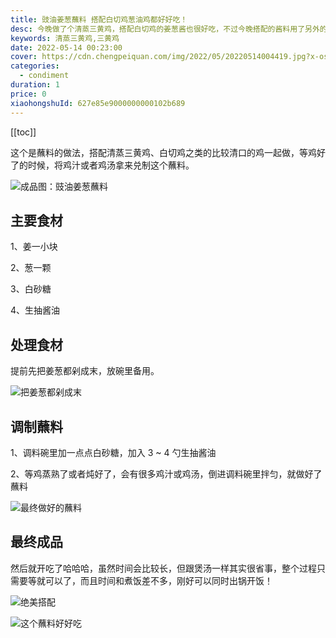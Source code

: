 ```yaml
---
title: 豉油姜葱蘸料 搭配白切鸡葱油鸡都好好吃！
desc: 今晚做了个清蒸三黄鸡，搭配白切鸡的姜葱酱也很好吃，不过今晚搭配的酱料用了另外的做法，平时可以交叉换口味试试！
keywords: 清蒸三黄鸡,三黄鸡
date: 2022-05-14 00:23:00
cover: https://cdn.chengpeiquan.com/img/2022/05/20220514004419.jpg?x-oss-process=image/interlace,1
categories:
  - condiment
duration: 1
price: 0
xiaohongshuId: 627e85e9000000000102b689
---
```


[[toc]]

这个是蘸料的做法，搭配清蒸三黄鸡、白切鸡之类的比较清口的鸡一起做，等鸡好了的时候，将鸡汁或者鸡汤拿来兑制这个蘸料。

![成品图：豉油姜葱蘸料](https://cdn.chengpeiquan.com/img/2022/05/20220514003259.jpg?x-oss-process=image/interlace,1)

## 主要食材

1、姜一小块

2、葱一颗

3、白砂糖

4、生抽酱油

## 处理食材

提前先把姜葱都剁成末，放碗里备用。

![把姜葱都剁成末](https://cdn.chengpeiquan.com/img/2022/05/20220514003252.jpg?x-oss-process=image/interlace,1)

## 调制蘸料

1、调料碗里加一点点白砂糖，加入 3 ~ 4 勺生抽酱油

2、等鸡蒸熟了或者炖好了，会有很多鸡汁或鸡汤，倒进调料碗里拌匀，就做好了蘸料

![最终做好的蘸料](https://cdn.chengpeiquan.com/img/2022/05/20220514003256.jpg?x-oss-process=image/interlace,1)

## 最终成品

然后就开吃了哈哈哈，虽然时间会比较长，但跟煲汤一样其实很省事，整个过程只需要等就可以了，而且时间和煮饭差不多，刚好可以同时出锅开饭！

![绝美搭配](https://cdn.chengpeiquan.com/img/2022/05/20220514003257.jpg?x-oss-process=image/interlace,1)

![这个蘸料好好吃](https://cdn.chengpeiquan.com/img/2022/05/20220514003259.jpg?x-oss-process=image/interlace,1)
